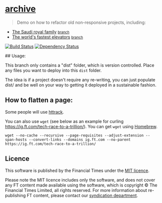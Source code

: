 # [archive](https://ig.ft.com/archive)

> Demo on how to refactor old non-responsive projects, including:

* [The Saudi royal family](https://ig.ft.com/saudi-arabia-royal-family-tree/) <small>[branch][saudibranch]</small>
* [The world's fastest elevators](https://ig.ft.com/worlds-fastest-lifts/) <small>[branch][elevatorsbranch]</small>

[![Build Status][circle-image]][circle-url] [![Dependency Status][devdeps-image]][devdeps-url]

## Usage:

This branch only contains a "dist" folder, which is version controlled. Place any files you want to deploy into this `dist` folder.

The idea is if a project doesn't require any re-writing, you can just populate dist/
and be well on your way to getting it deployed in a sustainable fashion.

## How to flatten a page:

Some people will use [httrack](https://www.httrack.com/).

You can also use `wget` (see below as an example for curling https://ig.ft.com/tech-race-to-a-trillion/). You can get `wget` using [Homebrew](https://brew.sh/).

```
wget --no-cache --recursive --page-requisites --adjust-extension --span-hosts --convert-links --domains ig.ft.com --no-parent https://ig.ft.com/tech-race-to-a-trillion/
```

## Licence
This software is published by the Financial Times under the [MIT licence](http://opensource.org/licenses/MIT).

Please note the MIT licence includes only the software, and does not cover any FT content made available using the software, which is copyright &copy; The Financial Times Limited, all rights reserved. For more information about re-publishing FT content, please contact our [syndication department](http://syndication.ft.com/).

<!-- badge URLs -->
[circle-url]: https://circleci.com/gh/ft-interactive/archive
[circle-image]: https://circleci.com/gh/ft-interactive/archive/tree/master.svg?style=shield

[devdeps-url]: https://david-dm.org/ft-interactive/archive#info=devDependencies
[devdeps-image]: https://img.shields.io/david/dev/ft-interactive/archive.svg?style=flat-square

<!-- Link refs -->
[saudibranch]: https://github.com/ft-interactive/archive/tree/saudi
[elevatorsbranch]: https://github.com/ft-interactive/archive/tree/worlds-fastest-lifts
